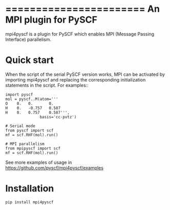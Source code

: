 =======================
An MPI plugin for PySCF
=======================

mpi4pyscf is a plugin for PySCF which enables MPI (Message Passing Interface) parallelism.

Quick start
===========

When the script of the serial PySCF version works, MPI can be activated by
importing mpi4pyscf and replacing the corresponding initialization statements in
the script. For examples::
```
import pyscf
mol = pyscf..M(atom='''
O    0.   0.       0.
H    0.   -0.757   0.587
H    0.   0.757    0.587''',
               basis='cc-pvtz')

# Serial mode
from pyscf import scf
mf = scf.RHF(mol).run()

# MPI parallelism
from mpipyscf import scf
mf = scf.RHF(mol).run()
```

See more examples of usage in https://github.com/pyscf/mpi4pyscf/examples

Installation
=============

```
pip install mpi4pyscf
```

